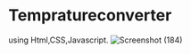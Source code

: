 # Tempratureconverter
using Html,CSS,Javascript.
![Screenshot (184)](https://github.com/hemant052004/Tempratureconverter/assets/122628923/080e4b7e-8540-4bed-bec6-d48ac5127dfb)
